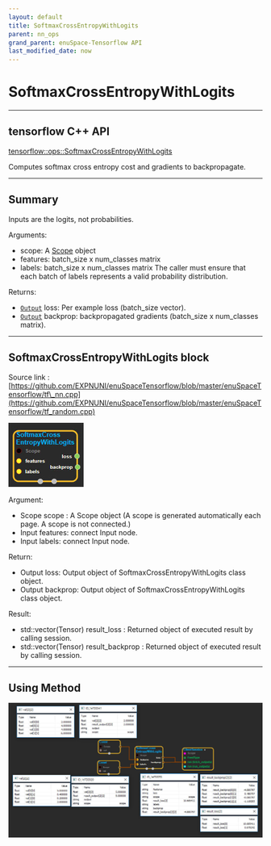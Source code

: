 ```yaml
--- 
layout: default 
title: SoftmaxCrossEntropyWithLogits 
parent: nn_ops 
grand_parent: enuSpace-Tensorflow API 
last_modified_date: now 
--- 
```


# SoftmaxCrossEntropyWithLogits

---

## tensorflow C++ API

[tensorflow::ops::SoftmaxCrossEntropyWithLogits](https://www.tensorflow.org/api_docs/cc/class/tensorflow/ops/softmax-cross-entropy-with-logits)

Computes softmax cross entropy cost and gradients to backpropagate.

---

## Summary

Inputs are the logits, not probabilities.

Arguments:

* scope: A [Scope](https://www.tensorflow.org/api_docs/cc/class/tensorflow/scope.html#classtensorflow_1_1_scope) object
* features: batch\_size x num\_classes matrix
* labels: batch\_size x num\_classes matrix The caller must ensure that each batch of labels represents a valid probability distribution.

Returns:

* [`Output`](https://www.tensorflow.org/api_docs/cc/class/tensorflow/output.html#classtensorflow_1_1_output) loss: Per example loss \(batch\_size vector\).
* [`Output`](https://www.tensorflow.org/api_docs/cc/class/tensorflow/output.html#classtensorflow_1_1_output) backprop: backpropagated gradients \(batch\_size x num\_classes matrix\).

---

## SoftmaxCrossEntropyWithLogits block

Source link : [https://github.com/EXPNUNI/enuSpaceTensorflow/blob/master/enuSpaceTensorflow/tf\_nn.cpp](https://github.com/EXPNUNI/enuSpaceTensorflow/blob/master/enuSpaceTensorflow/tf_random.cpp)

![](./assets/nn-ops/SoftmaxCrossEntropyWithLogits1.jpg)

Argument:

* Scope scope : A Scope object \(A scope is generated automatically each page. A scope is not connected.\)
* Input features: connect  Input node.
* Input labels: connect  Input node.

Return:

* Output loss: Output object of SoftmaxCrossEntropyWithLogits  class object.
* Output backprop: Output object of SoftmaxCrossEntropyWithLogits  class object.

Result:

* std::vector\(Tensor\) result\_loss : Returned object of executed result by calling session.
* std::vector\(Tensor\) result\_backprop : Returned object of executed result by calling session.

---

## Using Method

![](./assets/nn-ops/SoftmaxCrossEntropyWithLogits2.jpg)

